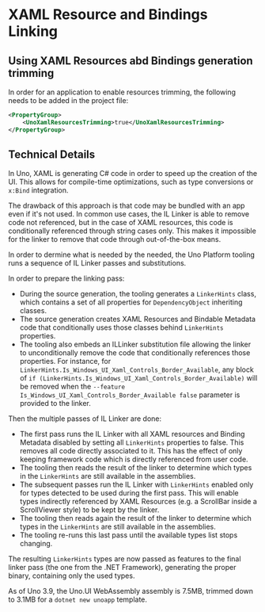 # XAML Resource and Bindings Linking

## Using XAML Resources abd Bindings generation trimming

In order for an application to enable resources trimming, the following needs to be added in the project file:

```xml
<PropertyGroup>
    <UnoXamlResourcesTrimming>true</UnoXamlResourcesTrimming>
</PropertyGroup>
```

## Technical Details

In Uno, XAML is generating C# code in order to speed up the creation of the UI. This allows for compile-time optimizations, such as type conversions or `x:Bind` integration. 

The drawback of this approach is that code may be bundled with an app even if it's not used. In common use cases, the IL Linker is able to remove code not referenced, but in the case of XAML resources, this code is conditionally referenced through string cases only. This makes it impossible for the linker to remove that code through out-of-the-box means.

In order to dermine what is needed by the needed, the Uno Platform tooling runs a sequence of IL Linker passes and substitutions.

In order to prepare the linking pass:
- During the source generation, the tooling generates a `LinkerHints` class, which contains a set of all properties for `DependencyObject` inheriting classes.
- The source generation creates XAML Resources and Bindable Metadata code that conditionally uses those classes behind `LinkerHints` properties. 
- The tooling also embeds an ILLinker substitution file allowing the linker to unconditionally remove the code that conditionally references those properties. For instance, for `LinkerHints.Is_Windows_UI_Xaml_Controls_Border_Available`, any block of `if (LinkerHints.Is_Windows_UI_Xaml_Controls_Border_Available)` will be removed when the `--feature Is_Windows_UI_Xaml_Controls_Border_Available false` parameter is provided to the linker. 

Then the multiple passes of IL Linker are done:
- The first pass runs the IL Linker with all XAML resources and Binding Metadata disabled by setting all `LinkerHints` properties to false. This removes all code directly associated to it. This has the effect of only keeping framework code which is directly referenced from user code.
- The tooling then reads the result of the linker to determine which types in the `LinkerHints` are still available in the assemblies.
- The subsequent passes run the IL Linker with `LinkerHints` enabled only for types detected to be used during the first pass. This will enable types indirectly referenced by XAML Resources (e.g. a ScrollBar inside a ScrollViewer style) to be kept by the linker.
- The tooling then reads again the result of the linker to determine which types in the `LinkerHints` are still available in the assemblies.
- The tooling re-runs this last pass until the available types list stops changing.

The resulting `LinkerHints` types are now passed as features to the final linker pass (the one from the .NET Framework), generating the proper binary, containing only the used types.

As of Uno 3.9, the Uno.UI WebAssembly assembly is 7.5MB, trimmed down to 3.1MB for a `dotnet new unoapp` template.
